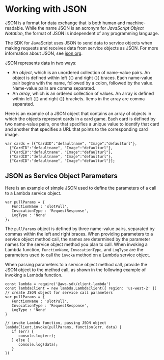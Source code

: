 # Working with JSON<a name="working-with-json"></a>

JSON is a format for data exchange that is both human and machine\-readable\. While the name JSON is an acronym for *JavaScript Object Notation*, the format of JSON is independent of any programming language\.

The SDK for JavaScript uses JSON to send data to service objects when making requests and receives data from service objects as JSON\. For more information about JSON, see [json\.org](https://json.org)\.



JSON represents data in two ways:
+ An *object*, which is an unordered collection of name\-value pairs\. An object is defined within left \(`{`\) and right \(`}`\) braces\. Each name\-value pair begins with the name, followed by a colon, followed by the value\. Name\-value pairs are comma separated\.
+ An *array*, which is an ordered collection of values\. An array is defined within left \(`[`\) and right \(`]`\) brackets\. Items in the array are comma separated\.

Here is an example of a JSON object that contains an array of objects in which the objects represent cards in a card game\. Each card is defined by two name\-value pairs, one that specifies a unique value to identify that card and another that specifies a URL that points to the corresponding card image\.

```
var cards = [{"CardID":"defaultname", "Image":"defaulturl"},
  {"CardID":"defaultname", "Image":"defaulturl"},
  {"CardID":"defaultname", "Image":"defaulturl"},
  {"CardID":"defaultname", "Image":"defaulturl"},
  {"CardID":"defaultname", "Image":"defaulturl"}];
```

## JSON as Service Object Parameters<a name="json-as-parameters-passed"></a>

Here is an example of simple JSON used to define the parameters of a call to a Lambda service object\.

```
var pullParams = {
   FunctionName : 'slotPull',
   InvocationType : 'RequestResponse',
   LogType : 'None'
};
```

The `pullParams` object is defined by three name\-value pairs, separated by commas within the left and right braces\. When providing parameters to a service object method call, the names are determined by the parameter names for the service object method you plan to call\. When invoking a Lambda function, `FunctionName`, `InvocationType`, and `LogType` are the parameters used to call the `invoke` method on a Lambda service object\.

When passing parameters to a service object method call, provide the JSON object to the method call, as shown in the following example of invoking a Lambda function\.

```
const lambda = require('@aws-sdk/client-lambda')
const lambdaClient = new lambda.LambdaClient({ region: 'us-west-2' })
// create JSON object for service call parameters
var pullParams = {
   FunctionName : 'slotPull',
   InvocationType : 'RequestResponse',
   LogType : 'None'
}

// invoke Lambda function, passing JSON object
lambdaClient.invoke(pullParams, function(err, data) {
   if (err) {
      console.log(err);
   } else {
      console.log(data);
   }
})
```